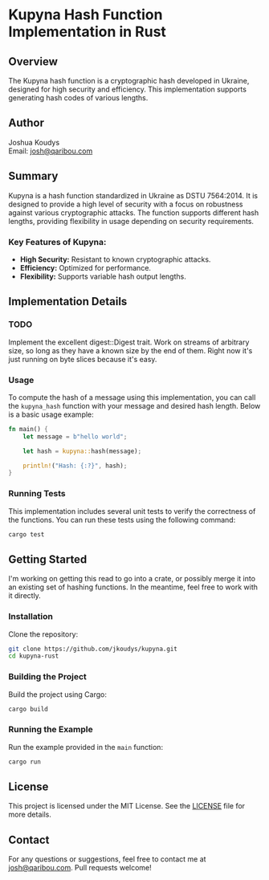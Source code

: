 # Kupyna Hash Function Implementation in Rust

## Overview

The Kupyna hash function is a cryptographic hash developed in Ukraine, designed for high security and efficiency. This implementation supports generating hash codes of various lengths.

## Author

Joshua Koudys  
Email: [josh@qaribou.com](mailto:josh@qaribou.com)

## Summary

Kupyna is a hash function standardized in Ukraine as DSTU 7564:2014. It is designed to provide a high level of security with a focus on robustness against various cryptographic attacks. The function supports different hash lengths, providing flexibility in usage depending on security requirements.

### Key Features of Kupyna:
- **High Security:** Resistant to known cryptographic attacks.
- **Efficiency:** Optimized for performance.
- **Flexibility:** Supports variable hash output lengths.

## Implementation Details

### TODO
Implement the excellent digest::Digest trait.
Work on streams of arbitrary size, so long as they have a known size by the end of them. Right
now it's just running on byte slices because it's easy.

### Usage

To compute the hash of a message using this implementation, you can call the `kupyna_hash` function with your message and desired hash length. Below is a basic usage example:

```rust
fn main() {
    let message = b"hello world";

    let hash = kupyna::hash(message);

    println!("Hash: {:?}", hash);
}
```

### Running Tests

This implementation includes several unit tests to verify the correctness of the functions. You can run these tests using the following command:

```sh
cargo test
```

## Getting Started

I'm working on getting this read to go into a crate, or possibly merge it into an existing set of hashing functions. In the meantime, feel free to work with it directly.

### Installation

Clone the repository:
```sh
git clone https://github.com/jkoudys/kupyna.git
cd kupyna-rust
```

### Building the Project

Build the project using Cargo:
```sh
cargo build
```

### Running the Example

Run the example provided in the `main` function:
```sh
cargo run
```

## License

This project is licensed under the MIT License. See the [LICENSE](LICENSE) file for more details.

## Contact

For any questions or suggestions, feel free to contact me at [josh@qaribou.com](mailto:josh@qaribou.com). Pull requests welcome!
